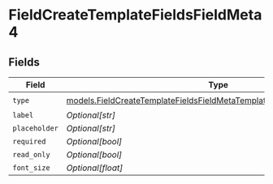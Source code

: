 # FieldCreateTemplateFieldsFieldMeta4


## Fields

| Field                                                                                                                                                    | Type                                                                                                                                                     | Required                                                                                                                                                 | Description                                                                                                                                              |
| -------------------------------------------------------------------------------------------------------------------------------------------------------- | -------------------------------------------------------------------------------------------------------------------------------------------------------- | -------------------------------------------------------------------------------------------------------------------------------------------------------- | -------------------------------------------------------------------------------------------------------------------------------------------------------- |
| `type`                                                                                                                                                   | [models.FieldCreateTemplateFieldsFieldMetaTemplatesFieldsResponse200Type](../models/fieldcreatetemplatefieldsfieldmetatemplatesfieldsresponse200type.md) | :heavy_check_mark:                                                                                                                                       | N/A                                                                                                                                                      |
| `label`                                                                                                                                                  | *Optional[str]*                                                                                                                                          | :heavy_minus_sign:                                                                                                                                       | N/A                                                                                                                                                      |
| `placeholder`                                                                                                                                            | *Optional[str]*                                                                                                                                          | :heavy_minus_sign:                                                                                                                                       | N/A                                                                                                                                                      |
| `required`                                                                                                                                               | *Optional[bool]*                                                                                                                                         | :heavy_minus_sign:                                                                                                                                       | N/A                                                                                                                                                      |
| `read_only`                                                                                                                                              | *Optional[bool]*                                                                                                                                         | :heavy_minus_sign:                                                                                                                                       | N/A                                                                                                                                                      |
| `font_size`                                                                                                                                              | *Optional[float]*                                                                                                                                        | :heavy_minus_sign:                                                                                                                                       | N/A                                                                                                                                                      |